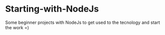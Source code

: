 # Starting-with-NodeJs
Some beginner projects with NodeJs to get used to the tecnology and start the work =)
